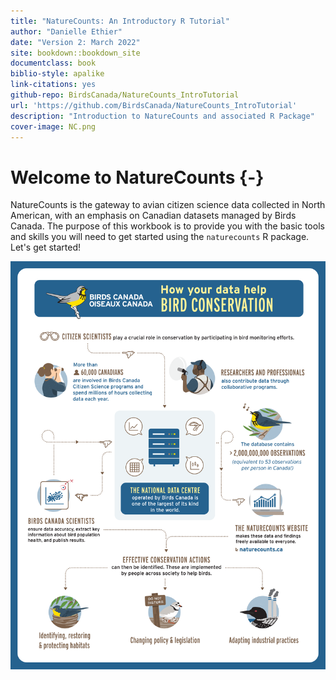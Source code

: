 ```yaml
--- 
title: "NatureCounts: An Introductory R Tutorial"
author: "Danielle Ethier"
date: "Version 2: March 2022"
site: bookdown::bookdown_site
documentclass: book
biblio-style: apalike
link-citations: yes
github-repo: BirdsCanada/NatureCounts_IntroTutorial
url: 'https://github.com/BirdsCanada/NatureCounts_IntroTutorial'
description: "Introduction to NatureCounts and associated R Package"
cover-image: NC.png
---
```


# Welcome to NatureCounts {-}


NatureCounts is the gateway to avian citizen science data collected in North American, with an emphasis on Canadian datasets managed by Birds Canada. The purpose of this workbook is to provide you with the basic tools and skills you will need to get started using the `naturecounts` R package. Let's get started!


<img src="images/NC.png" width="700px" style="display: block; margin: auto;" />

